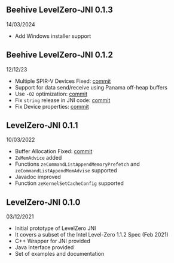 ## Beehive LevelZero-JNI 0.1.3
14/03/2024

- Add Windows installer support

## Beehive LevelZero-JNI 0.1.2
12/12/23

- Multiple SPIR-V Devices Fixed: [commit](https://github.com/beehive-lab/levelzero-jni/commit/fe20b18c9623b4d0533ee50d878b266ecdce46dc)
- Support for data send/receive using Panama off-heap buffers 
- Use `-O2` optimization: [commit](https://github.com/beehive-lab/levelzero-jni/commit/721b8aed7ac4e419843b3029be99c11267eeb32c)
- Fix `string` release in JNI code: [commit](https://github.com/beehive-lab/levelzero-jni/commit/3c6d463ebafbf9d2de7be128f79483ff28c5ace6)
- Fix Device properties: [commit](https://github.com/beehive-lab/levelzero-jni/commit/83c2e032197e2f8a13d895d2b75f72693424bd7b)

## LevelZero-JNI 0.1.1
10/03/2022

- Buffer Allocation Fixed: [commit](https://github.com/beehive-lab/levelzero-jni/commit/26e5155dc349ff9db9a01fe6d9ec08104a0a5d70)
- `ZeMemAdvice` added
- Functions `zeCommandListAppendMemoryPrefetch` and `zeCommandListAppendMemAdvise` supported
- Javadoc improved
- Function `zeKernelSetCacheConfig` supported


## LevelZero-JNI 0.1.0
03/12/2021

- Initial prototype of LevelZero JNI
- It covers a subset of the Intel Level-Zero 1.1.2 Spec (Feb 2021)
- C++ Wrapper for JNI provided
- Java Interface provided
- Set of examples and documentation

